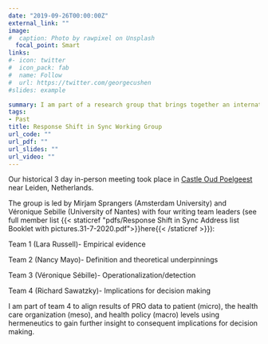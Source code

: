 ```yaml
---
date: "2019-09-26T00:00:00Z"
external_link: ""
image:
#  caption: Photo by rawpixel on Unsplash
  focal_point: Smart
links:
#- icon: twitter
#  icon_pack: fab
#  name: Follow
#  url: https://twitter.com/georgecushen
#slides: example

summary: I am part of a research group that brings together an international and interdisciplinary team to address methodological issues in using PRO data.
tags:
- Past
title: Response Shift in Sync Working Group
url_code: ""
url_pdf: ""
url_slides: ""
url_video: ""
---
```


Our historical 3 day in-person meeting took place in [Castle Oud Poelgeest](https://kasteeloudpoelgeest.com/?lang=en) near Leiden, Netherlands. 

The group is led by Mirjam Sprangers (Amsterdam University) and Véronique Sebille (University of Nantes) with four writing team leaders (see full member list {{< staticref "pdfs/Response Shift in Sync Address list Booklet with pictures.31-7-2020.pdf">}}here{{< /staticref >}}):

Team 1 (Lara Russell)- Empirical evidence

Team 2 (Nancy Mayo)- Definition and theoretical underpinnings

Team 3 (Véronique Sébille)- Operationalization/detection

Team 4 (Richard Sawatzky)- Implications for decision making

I am part of team 4 to align results of PRO data to patient (micro), the health care organization (meso), and health policy (macro) levels using hermeneutics to gain further insight to consequent implications for decision making. 




